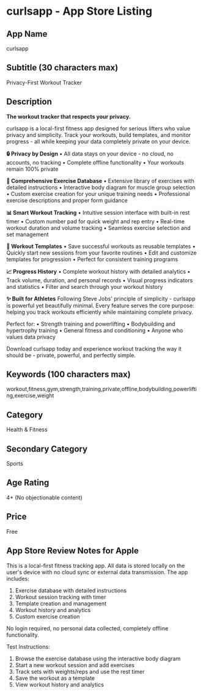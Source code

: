 # curlsapp - App Store Listing

## App Name
curlsapp

## Subtitle (30 characters max)
Privacy-First Workout Tracker

## Description

**The workout tracker that respects your privacy.**

curlsapp is a local-first fitness app designed for serious lifters who value privacy and simplicity. Track your workouts, build templates, and monitor progress - all while keeping your data completely private on your device.

**🔒 Privacy by Design**
• All data stays on your device - no cloud, no accounts, no tracking
• Complete offline functionality
• Your workouts remain 100% private

**💪 Comprehensive Exercise Database**
• Extensive library of exercises with detailed instructions
• Interactive body diagram for muscle group selection
• Custom exercise creation for your unique training needs
• Professional exercise descriptions and proper form guidance

**📊 Smart Workout Tracking**
• Intuitive session interface with built-in rest timer
• Custom number pad for quick weight and rep entry
• Real-time workout duration and volume tracking
• Seamless exercise selection and set management

**📝 Workout Templates**
• Save successful workouts as reusable templates
• Quickly start new sessions from your favorite routines
• Edit and customize templates for progression
• Perfect for consistent training programs

**📈 Progress History**
• Complete workout history with detailed analytics
• Track volume, duration, and personal records
• Visual progress indicators and statistics
• Filter and search through your workout history

**✨ Built for Athletes**
Following Steve Jobs' principle of simplicity - curlsapp is powerful yet beautifully minimal. Every feature serves the core purpose: helping you track workouts efficiently while maintaining complete privacy.

Perfect for:
• Strength training and powerlifting
• Bodybuilding and hypertrophy training
• General fitness and conditioning
• Anyone who values data privacy

Download curlsapp today and experience workout tracking the way it should be - private, powerful, and perfectly simple.

## Keywords (100 characters max)
workout,fitness,gym,strength,training,private,offline,bodybuilding,powerlifting,exercise,weight

## Category
Health & Fitness

## Secondary Category
Sports

## Age Rating
4+ (No objectionable content)

## Price
Free

## App Store Review Notes for Apple
This is a local-first fitness tracking app. All data is stored locally on the user's device with no cloud sync or external data transmission. The app includes:

1. Exercise database with detailed instructions
2. Workout session tracking with timer
3. Template creation and management  
4. Workout history and analytics
5. Custom exercise creation

No login required, no personal data collected, completely offline functionality.

Test Instructions:
1. Browse the exercise database using the interactive body diagram
2. Start a new workout session and add exercises
3. Track sets with weights/reps and use the rest timer
4. Save the workout as a template
5. View workout history and analytics